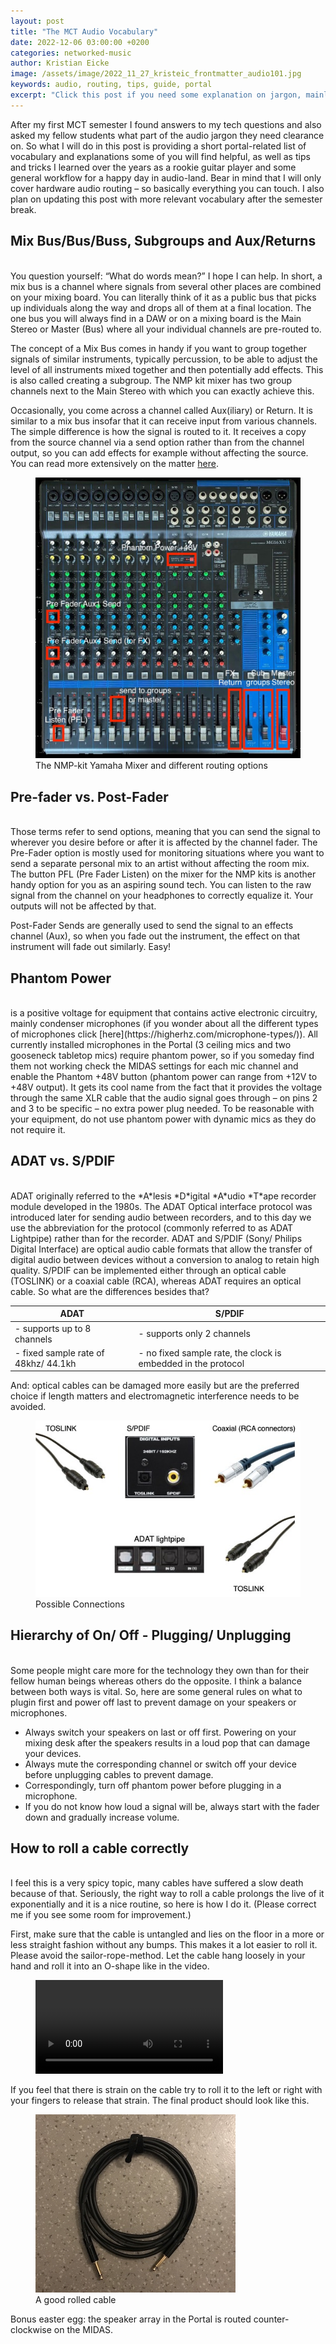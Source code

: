 ```yaml
---
layout: post
title: "The MCT Audio Vocabulary"
date: 2022-12-06 03:00:00 +0200
categories: networked-music
author: Kristian Eicke
image: /assets/image/2022_11_27_kristeic_frontmatter_audio101.jpg
keywords: audio, routing, tips, guide, portal
excerpt: "Click this post if you need some explanation on jargon, mainly related to the Portal and the NMP kits."
---
```


After my first MCT semester I found answers to my tech questions and also asked my fellow students what part of the audio jargon they need clearance on. So what I will do in this post is providing a short portal-related list of vocabulary and explanations some of you will find helpful, as well as tips and tricks I learned over the years as a rookie guitar player and some general workflow for a happy day in audio-land. Bear in mind that I will only cover hardware audio routing – so basically everything you can touch. I also plan on updating this post with more relevant vocabulary after the semester break. 


## Mix Bus/Bus/Buss, Subgroups and Aux/Returns  
<br/>
You question yourself: “What do words mean?” I hope I can help.
In short, a mix bus is a channel where signals from several other places are combined on your mixing board.
You can literally think of it as a public bus that picks up individuals along the way and drops all of them at a final location. The one bus you will always find in a DAW or on a mixing board is the Main Stereo or Master (Bus) where all your individual channels are pre-routed to. 

The concept of a Mix Bus comes in handy if you want to group together signals of similar instruments, typically percussion, to be able to adjust the level of all instruments mixed together and then potentially add effects. This is also called creating a subgroup. The NMP kit mixer has two group channels next to the Main Stereo with which you can exactly achieve this. 

Occasionally, you come across a channel called Aux(iliary) or Return. It is similar to a mix bus insofar that it can receive input from various channels. The simple difference is how the signal is routed to it. It receives a copy from the source channel via a send option rather than from the channel output, so you can add effects for example without affecting the source. 
You can read more extensively on the matter [here](https://www.izotope.com/en/learn/mix-buses-101.html).


<figure>
   <img
      src="/assets/image/2022_12_06__kristeic_yamaha_mixer.jpg"
   />
   <figcaption>The NMP-kit Yamaha Mixer and different routing options</figcaption>
</figure>



## Pre-fader vs. Post-Fader
<br/>
Those terms refer to send options, meaning that you can send the signal to wherever you desire before or after it is affected by the channel fader.
The Pre-Fader option is mostly used for monitoring situations where you want to send a separate personal mix to an artist without affecting the room mix.  The button PFL (Pre Fader Listen) on the mixer for the NMP kits is another handy option for you as an aspiring sound tech. You can listen to the raw signal from the channel on your headphones to correctly equalize it. Your outputs will not be affected by that. 

Post-Fader Sends are generally used to send the signal to an effects channel (Aux), so when you fade out the instrument, the effect on that instrument will fade out similarly. Easy!


## Phantom Power
<br/>
is a positive voltage for equipment that contains active electronic circuitry, mainly condenser microphones (if you wonder about all the different types of microphones click [here](https://higherhz.com/microphone-types/)). All currently installed microphones in the Portal (3 ceiling mics and two gooseneck tabletop mics) require phantom power, so if you someday find them not working check the MIDAS settings for each mic channel and enable the Phantom +48V button (phantom power can range from +12V to +48V output). It gets its cool name from the fact that it provides the voltage through the same XLR cable that the audio signal goes through – on pins 2 and 3 to be specific – no extra power plug needed. To be reasonable with your equipment, do not use phantom power with dynamic mics as they do not require it.


## ADAT vs. S/PDIF 
<br/>
ADAT originally referred to the *A*lesis *D*igital *A*udio *T*ape recorder module developed in the 1980s. The ADAT Optical interface protocol was introduced later for sending audio between recorders, and to this day we use the abbreviation for the protocol (commonly referred to as ADAT Lightpipe) rather than for the recorder. 
ADAT and S/PDIF (Sony/ Philips Digital Interface) are optical audio cable formats that allow the transfer of digital audio between devices without a conversion to analog to retain high quality. 
S/PDIF can be implemented either through an optical cable (TOSLINK) or a coaxial cable (RCA), whereas ADAT requires an optical cable. 
So what are the differences besides that?

| ADAT                                     | S/PDIF |
| ---------------------------------------- | ---------------------------------------- |
| -	supports up to 8 channels              | - supports only 2 channels               |
| -	fixed sample rate of 48khz/ 44.1kh     | - no fixed sample rate, the clock is embedded in the protocol   |

And: optical cables can be damaged more easily but are the preferred choice if length matters and electromagnetic interference needs to be avoided.


<figure>
   <img
      src="/assets/image/2022_12_06_kristeic_adat_spdif.jpg"
   />
   <figcaption>Possible Connections</figcaption>
</figure>


## Hierarchy of On/ Off - Plugging/ Unplugging
<br/>
Some people might care more for the technology they own than for their fellow human beings whereas others do the opposite. I think a balance between both ways is vital. So, here are some general rules on what to plugin first and power off last to prevent damage on your speakers or microphones.

- Always switch your speakers on last or off first. Powering on your mixing desk after the speakers results in a loud pop that can damage your devices. 
- Always mute the corresponding channel or switch off your device before unplugging cables to prevent damage. 
- Correspondingly, turn off phantom power before plugging in a microphone. 
- If you do not know how loud a signal will be, always start with the fader down and gradually increase volume. 


## How to roll a cable correctly
<br/>
I feel this is a very spicy topic, many cables have suffered a slow death because of that. Seriously, the right way to roll a cable prolongs the live of it exponentially and it is a nice routine, so here is how I do it. (Please correct me if you see some room for improvement.)

First, make sure that the cable is untangled and lies on the floor in a more or less straight fashion without any bumps. This makes it a lot easier to roll it. Please avoid the sailor-rope-method. Let the cable hang loosely in your hand and roll it into an O-shape like in the video.

<figure style="float: none">
  <video width="auto" controls>
    <source src="https://www.uio.no/english/studies/programmes/mct-master/blog/assets/video/2022_11_27_kristeic_cableroll.mov" type='video/mp4'>
  </video>
</figure>


If you feel that there is strain on the cable try to roll it to the left or right with your fingers to release that strain. The final product should look like this. 

<figure>
   <img
      src="/assets/image/2022_11_27_kristeic_cableroll.jpg"
   />
   <figcaption>A good rolled cable</figcaption>
</figure>

Bonus easter egg: the speaker array in the Portal is routed counter-clockwise on the MIDAS.